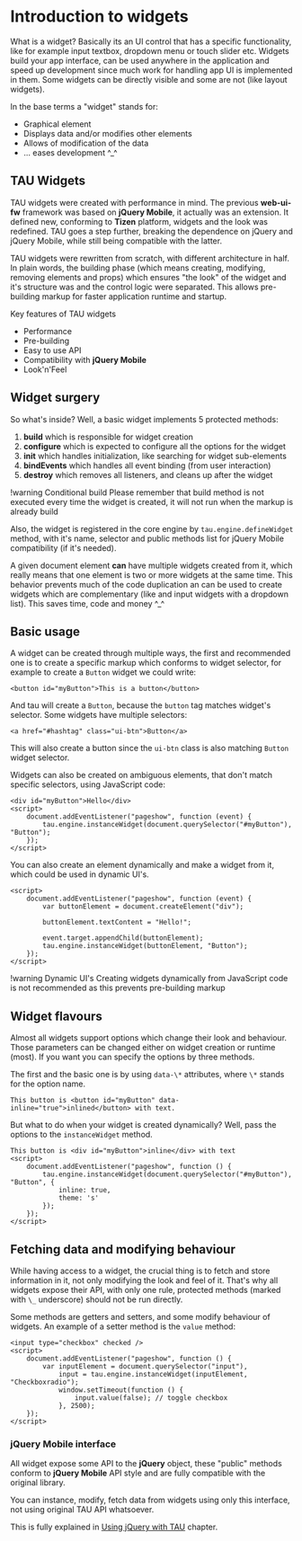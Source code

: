# Introduction to widgets

What is a widget? Basically its an UI control that has a specific functionality, like
for example input textbox, dropdown menu or touch slider etc. Widgets build your app
interface, can be used anywhere in the application and speed up development since much
work for handling app UI is implemented in them. Some widgets can be directly visible
and some are not (like layout widgets).

In the base terms a "widget" stands for:
* Graphical element
* Displays data and/or modifies other elements
* Allows of modification of the data
* ... eases development ^\_^

## TAU Widgets

TAU widgets were created with performance in mind. The previous **web-ui-fw** framework was
based on **jQuery Mobile**, it actually was an extension. It defined new, conforming to
**Tizen** platform, widgets and the look was redefined. TAU goes a step further, breaking
the dependence on jQuery and jQuery Mobile, while still being compatible with the latter.

TAU widgets were rewritten from scratch, with different architecture in half. In plain
words, the building phase (which means creating, modifying, removing elements and props)
which ensures "the look" of the widget and it's structure was and the control logic were
separated. This allows pre-building markup for faster application runtime and startup.

Key features of TAU widgets
* Performance
* Pre-building
* Easy to use API
* Compatibility with **jQuery Mobile**
* Look'n'Feel

## Widget surgery

So what's inside? Well, a basic widget implements 5 protected methods:
1. **build** which is responsible for widget creation
2. **configure** which is expected to configure all the options for the widget
3. **init** which handles initialization, like searching for widget sub-elements
4. **bindEvents** which handles all event binding (from user interaction)
5. **destroy** which removes all listeners, and cleans up after the widget

!warning
Conditional build
Please remember that build method is not executed every time the widget is created, it will not run when the markup is already build

Also, the widget is registered in the core engine by `tau.engine.defineWidget` method,
with it's name, selector and public methods list for jQuery Mobile compatibility (if
it's needed).

A given document element **can** have multiple widgets created from it, which really means
that one element is two or more widgets at the same time. This behavior prevents much
of the code duplication an can be used to create widgets which are complementary (like
and input widgets with a dropdown list). This saves time, code and money ^\_^

## Basic usage

A widget can be created through multiple ways, the first and recommended one is to create
a specific markup which conforms to widget selector, for example to create a `Button`
widget we could write:

```mobile
<button id="myButton">This is a button</button>
```

And tau will create a `Button`, because the `button` tag matches widget's selector.
Some widgets have multiple selectors:

```wearable
<a href="#hashtag" class="ui-btn">Button</a>
```

This will also create a button since the `ui-btn` class is also matching `Button` widget
selector.

Widgets can also be created on ambiguous elements, that don't match specific selectors,
using JavaScript code:

```mobile
<div id="myButton">Hello</div>
<script>
	document.addEventListener("pageshow", function (event) {
		tau.engine.instanceWidget(document.querySelector("#myButton"), "Button");
	});
</script>
```

You can also create an element dynamically and make a widget from it, which could be
used in dynamic UI's.

```mobile
<script>
	document.addEventListener("pageshow", function (event) {
		var buttonElement = document.createElement("div");

		buttonElement.textContent = "Hello!";

		event.target.appendChild(buttonElement);
		tau.engine.instanceWidget(buttonElement, "Button");
	});
</script>
```

!warning
Dynamic UI's
Creating widgets dynamically from JavaScript code is not recommended as this prevents pre-building markup

## Widget flavours

Almost all widgets support options which change their look and behaviour. Those parameters
can be changed either on widget creation or runtime (most). If you want you can specify
the options by three methods.

The first and the basic one is by using `data-\*` attributes, where `\*` stands for
the option name.

```mobile
This button is <button id="myButton" data-inline="true">inlined</button> with text.
```

But what to do when your widget is created dynamically? Well, pass the options to the
`instanceWidget` method.

```mobile
This button is <div id="myButton">inline</div> with text
<script>
	document.addEventListener("pageshow", function () {
		tau.engine.instanceWidget(document.querySelector("#myButton"), "Button", {
			inline: true,
			theme: 's'
		});
	});
</script>
```

## Fetching data and modifying behaviour

While having access to a widget, the crucial thing is to fetch and store information
in it, not only modifying the look and feel of it. That's why all widgets expose their
API, with only one rule, protected methods (marked with `\_` underscore) should not be
run directly.

Some methods are getters and setters, and some modify behaviour of widgets. An example
of a setter method is the `value` method:

```mobile
<input type="checkbox" checked />
<script>
	document.addEventListener("pageshow", function () {
		var inputElement = document.querySelector("input"),
			input = tau.engine.instanceWidget(inputElement, "Checkboxradio");
			window.setTimeout(function () {
				input.value(false); // toggle checkbox
			}, 2500);
	});
</script>
```

### jQuery Mobile interface

All widget expose some API to the **jQuery** object, these "public" methods conform to
**jQuery Mobile** API style and are fully compatible with the original library.

You can instance, modify, fetch data from widgets using only this interface, not using
original TAU API whatsoever.

This is fully explained in [Using jQuery with TAU](using_jquery_with_tau.html) chapter.
